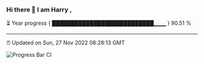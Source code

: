 ### Hi there 👋 I am Harry , 

⏳ Year progress { ███████████████████████████▁▁▁ } 90.51 %

---

⏰ Updated on Sun, 27 Nov 2022 08:28:13 GMT

![Progress Bar CI](https://github.com/duykhang68/duykhang68/workflows/Progress%20Bar%20CI/badge.svg)
